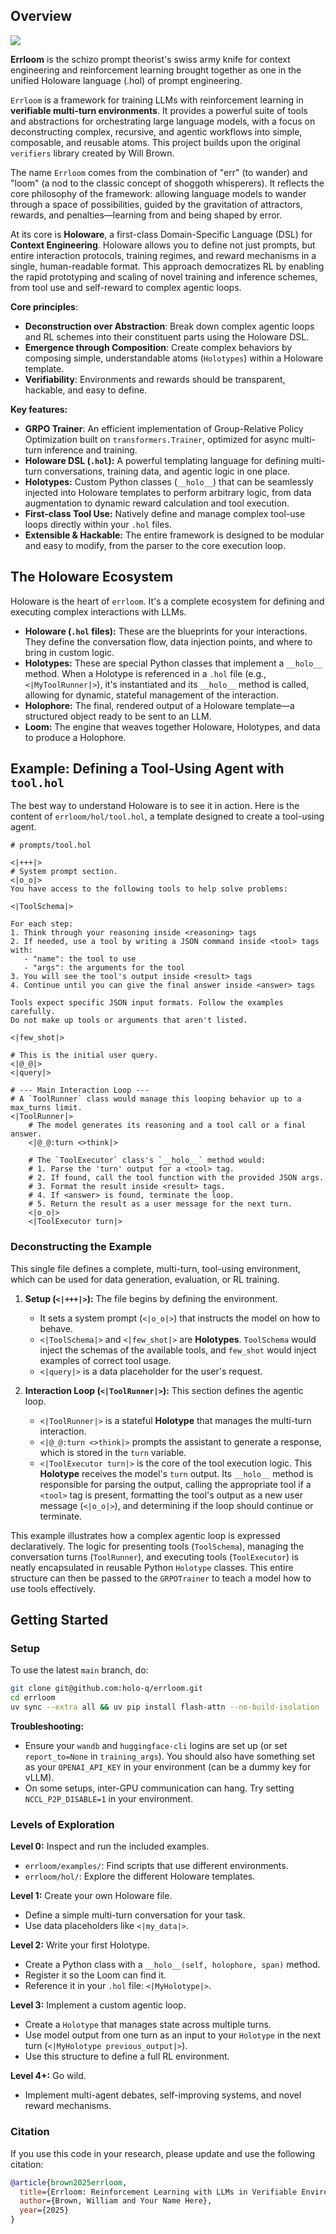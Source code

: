 <!-- # Errloom: Reinforcement Learning with LLMs in Verifiable Environments -->

## Overview

![](media/logo.png)

**Errloom** is the schizo prompt theorist's swiss army knife for context engineering and reinforcement learning brought together as one in the unified Holoware language (.hol) of prompt engineering.

`Errloom` is a framework for training LLMs with reinforcement learning in **verifiable multi-turn environments**. It provides a powerful suite of tools and abstractions for orchestrating large language models, with a focus on deconstructing complex, recursive, and agentic workflows into simple, composable, and reusable atoms. This project builds upon the original `verifiers` library created by Will Brown.

The name `Errloom` comes from the combination of "err" (to wander) and "loom" (a nod to the classic concept of shoggoth whisperers). It reflects the core philosophy of the framework: allowing language models to wander through a space of possibilities, guided by the gravitation of attractors, rewards, and penalties—learning from and being shaped by error.

At its core is **Holoware**, a first-class Domain-Specific Language (DSL) for **Context Engineering**. Holoware allows you to define not just prompts, but entire interaction protocols, training regimes, and reward mechanisms in a single, human-readable format. This approach democratizes RL by enabling the rapid prototyping and scaling of novel training and inference schemes, from tool use and self-reward to complex agentic loops.

**Core principles**:
- **Deconstruction over Abstraction**: Break down complex agentic loops and RL schemes into their constituent parts using the Holoware DSL.
- **Emergence through Composition**: Create complex behaviors by composing simple, understandable atoms (`Holotypes`) within a Holoware template.
- **Verifiability**: Environments and rewards should be transparent, hackable, and easy to define.

**Key features:**
- **GRPO Trainer**: An efficient implementation of Group-Relative Policy Optimization built on `transformers.Trainer`, optimized for async multi-turn inference and training.
- **Holoware DSL (`.hol`):** A powerful templating language for defining multi-turn conversations, training data, and agentic logic in one place.
- **Holotypes:** Custom Python classes (`__holo__`) that can be seamlessly injected into Holoware templates to perform arbitrary logic, from data augmentation to dynamic reward calculation and tool execution.
- **First-class Tool Use:** Natively define and manage complex tool-use loops directly within your `.hol` files.
- **Extensible & Hackable:** The entire framework is designed to be modular and easy to modify, from the parser to the core execution loop.

## The Holoware Ecosystem

Holoware is the heart of `errloom`. It's a complete ecosystem for defining and executing complex interactions with LLMs.

- **Holoware (`.hol` files):** These are the blueprints for your interactions. They define the conversation flow, data injection points, and where to bring in custom logic.
- **Holotypes:** These are special Python classes that implement a `__holo__` method. When a Holotype is referenced in a `.hol` file (e.g., `<|MyToolRunner|>`), it's instantiated and its `__holo__` method is called, allowing for dynamic, stateful management of the interaction.
- **Holophore:** The final, rendered output of a Holoware template—a structured object ready to be sent to an LLM.
- **Loom:** The engine that weaves together Holoware, Holotypes, and data to produce a Holophore.

## Example: Defining a Tool-Using Agent with `tool.hol`

The best way to understand Holoware is to see it in action. Here is the content of `errloom/hol/tool.hol`, a template designed to create a tool-using agent.

```holoware
# prompts/tool.hol

<|+++|>
# System prompt section.
<|o_o|>
You have access to the following tools to help solve problems:

<|ToolSchema|>

For each step:
1. Think through your reasoning inside <reasoning> tags
2. If needed, use a tool by writing a JSON command inside <tool> tags with:
   - "name": the tool to use
   - "args": the arguments for the tool
3. You will see the tool's output inside <result> tags
4. Continue until you can give the final answer inside <answer> tags

Tools expect specific JSON input formats. Follow the examples carefully.
Do not make up tools or arguments that aren't listed.

<|few_shot|>

# This is the initial user query.
<|@_@|>
<|query|>

# --- Main Interaction Loop ---
# A `ToolRunner` class would manage this looping behavior up to a max_turns limit.
<|ToolRunner|>
    # The model generates its reasoning and a tool call or a final answer.
    <|@_@:turn <>think|>

    # The `ToolExecutor` class's `__holo__` method would:
    # 1. Parse the 'turn' output for a <tool> tag.
    # 2. If found, call the tool function with the provided JSON args.
    # 3. Format the result inside <result> tags.
    # 4. If <answer> is found, terminate the loop.
    # 5. Return the result as a user message for the next turn.
    <|o_o|>
    <|ToolExecutor turn|>
```

### Deconstructing the Example

This single file defines a complete, multi-turn, tool-using environment, which can be used for data generation, evaluation, or RL training.

1.  **Setup (`<|+++|>`):** The file begins by defining the environment.
    -   It sets a system prompt (`<|o_o|>`) that instructs the model on how to behave.
    -   `<|ToolSchema|>` and `<|few_shot|>` are **Holotypes**. `ToolSchema` would inject the schemas of the available tools, and `few_shot` would inject examples of correct tool usage.
    -   `<|query|>` is a data placeholder for the user's request.

2.  **Interaction Loop (`<|ToolRunner|>`):** This section defines the agentic loop.
    -   `<|ToolRunner|>` is a stateful **Holotype** that manages the multi-turn interaction.
    -   `<|@_@:turn <>think|>` prompts the assistant to generate a response, which is stored in the `turn` variable.
    -   `<|ToolExecutor turn|>` is the core of the tool execution logic. This **Holotype** receives the model's `turn` output. Its `__holo__` method is responsible for parsing the output, calling the appropriate tool if a `<tool>` tag is present, formatting the tool's output as a new user message (`<|o_o|>`), and determining if the loop should continue or terminate.

This example illustrates how a complex agentic loop is expressed declaratively. The logic for presenting tools (`ToolSchema`), managing the conversation turns (`ToolRunner`), and executing tools (`ToolExecutor`) is neatly encapsulated in reusable Python `Holotype` classes. This entire structure can then be passed to the `GRPOTrainer` to teach a model how to use tools effectively.

## Getting Started

### Setup 

To use the latest `main` branch, do:
```bash
git clone git@github.com:holo-q/errloom.git
cd errloom
uv sync --extra all && uv pip install flash-attn --no-build-isolation
```

**Troubleshooting:**
- Ensure your `wandb` and `huggingface-cli` logins are set up (or set `report_to=None` in `training_args`). You should also have something set as your `OPENAI_API_KEY` in your environment (can be a dummy key for vLLM). 
- On some setups, inter-GPU communication can hang. Try setting `NCCL_P2P_DISABLE=1` in your environment.

### Levels of Exploration
 
**Level 0:** Inspect and run the included examples.
- `errloom/examples/`: Find scripts that use different environments.
- `errloom/hol/`: Explore the different Holoware templates.

**Level 1:** Create your own Holoware file.
- Define a simple multi-turn conversation for your task.
- Use data placeholders like `<|my_data|>`.

**Level 2:** Write your first Holotype.
- Create a Python class with a `__holo__(self, holophore, span)` method.
- Register it so the Loom can find it.
- Reference it in your `.hol` file: `<|MyHolotype|>`.

**Level 3:** Implement a custom agentic loop.
- Create a `Holotype` that manages state across multiple turns.
- Use model output from one turn as an input to your `Holotype` in the next turn (`<|MyHolotype previous_output|>`).
- Use this structure to define a full RL environment.

**Level 4+:** Go wild.
- Implement multi-agent debates, self-improving systems, and novel reward mechanisms.

### Citation

If you use this code in your research, please update and use the following citation:

```bibtex
@article{brown2025errloom,
  title={Errloom: Reinforcement Learning with LLMs in Verifiable Environments},
  author={Brown, William and Your Name Here},
  year={2025}
}
```







